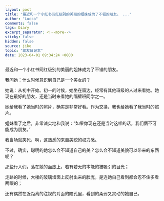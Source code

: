 ```yaml
---
layout: post
title: "最近和一个小红书网红级别的美丽的姐妹成为了不错的朋友。 ..."
author: "Lucca"
comments: false
tags: Diary
excerpt_separator: <!--more-->
sticky: false
hidden: false
source: jike
topic: "即友日记本"
date: 2023-04-01 09:34:24 +0800
---
```


最近和一个小红书网红级别的美丽的姐妹成为了不错的朋友。

<!--more-->



我问她：什么时候意识到自己是一个美女的？

她说：从初中开始。初一的时候，她坐在窗边，经常有其他班级的人过来看她。她现在最好的朋友，还是当时来看她的隔壁班同学之一。

她给我看了她当时的照片，确实是非常好看。作为交换，我也给她看了我当时的照片。

姐妹看了之后，非常诚实地和我说：“如果你现在还是当时这样的话，我们俩不可能成为朋友。”

我当场就笑死，啊，这熟悉的来自美貌的权力感。

不过，确实，聪明的她怎么会不知道自己的美？怎么会不知道美貌可以带来的东西呢？

那些行人们，落在她的面庞上，若有若无的本能的被吸引的目光；

走路的时候，大楼的玻璃墙面上反射出来的脸庞，是连她自己看到都会忍不住多看两眼的；

还有偶然在近距离的注视的对面的瞳孔里，看到的柔弱又灵动的她自己。
